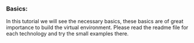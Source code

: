 ### Basics: 

In this tutorial we will see the necessary basics, these basics are of great importance to build the virtual environment.
Please read the readme file for each technology and try the small examples there.